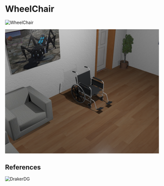 # WheelChair

![WheelChair](../assets/videos/wheel-chair/video1.gif)

![WheelChair](../assets/images/wheel-chair/wheel-chair1.png)


## References

![DrakerDG](https://github.com/DrakerDG/Webotz/)
